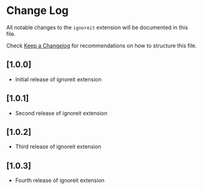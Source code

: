# Change Log

All notable changes to the `ignoreit` extension will be documented in this file.

Check [Keep a Changelog](http://keepachangelog.com/) for recommendations on how to structure this file.

## [1.0.0]

- Initial release of ignoreit extension

## [1.0.1]

- Second release of ignoreit extension

## [1.0.2]

- Third release of ignoreit extension

## [1.0.3]

- Fourth release of ignoreit extension
